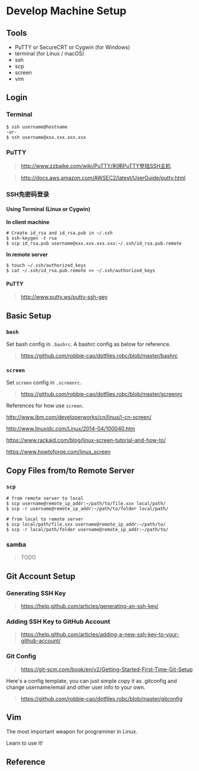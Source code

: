 # Develop Machine Setup

## Tools

- PuTTY or SecureCRT or Cygwin (for Windows)
- terminal (for Linux / macOS)
- ssh
- scp
- screen
- vim

## Login

### Terminal

```
$ ssh username@hostname
-or-
$ ssh username@xxx.xxx.xxx.xxx
```

### PuTTY

> http://www.zzbaike.com/wiki/PuTTY/利用PuTTY登陆SSH主机

> http://docs.aws.amazon.com/AWSEC2/latest/UserGuide/putty.html

### SSH免密码登录

#### Using Terminal (Linux or Cygwin)

**In client machine**

```
# Create id_rsa and id_rsa.pub in ~/.ssh
$ ssh-keygen -t rsa
$ scp id_rsa.pub username@xxx.xxx.xxx.xxx:~/.ssh/id_rsa.pub.remote
```

**In remote server**

```
$ touch ~/.ssh/authorized_keys
$ cat ~/.ssh/id_rsa.pub.remote >> ~/.ssh/authorized_keys
```

#### PuTTY

> http://www.putty.ws/putty-ssh-gey


## Basic Setup

### `bash`

Set bash config in `.bashrc`. A bashrc config as below for reference.

> https://github.com/robbie-cao/dotfiles.robc/blob/master/bashrc

### `screen`

Set `screen` config in `.screenrc`.

> https://github.com/robbie-cao/dotfiles.robc/blob/master/screenrc

References for how use `screen`.

http://www.ibm.com/developerworks/cn/linux/l-cn-screen/

http://www.linuxidc.com/Linux/2014-04/100040.htm

https://www.rackaid.com/blog/linux-screen-tutorial-and-how-to/

https://www.howtoforge.com/linux_screen

## Copy Files from/to Remote Server

### `scp`

```
# from remote server to local
$ scp username@remote_ip_addr:~/path/to/file.xxx local/path/
$ scp -r username@remote_ip_addr:~/path/to/folder local/path/

# from local to remote server
$ scp local/path/file.xxx username@remote_ip_addr:~/path/to/
$ scp -r local/path/folder username@remote_ip_addr:~/path/to/
```

### samba

> TODO

## Git Account Setup

### Generating SSH Key

> https://help.github.com/articles/generating-an-ssh-key/

### Adding SSH Key to GitHub Account

> https://help.github.com/articles/adding-a-new-ssh-key-to-your-github-account/

### Git Config

> https://git-scm.com/book/en/v2/Getting-Started-First-Time-Git-Setup

Here's a config template, you can just simple copy it as .gitconfig and change username/email and other user info to your own.

> https://github.com/robbie-cao/dotfiles.robc/blob/master/gitconfig

## Vim

The most important weapon for programmer in Linux.

Learn to use it!

## Reference

